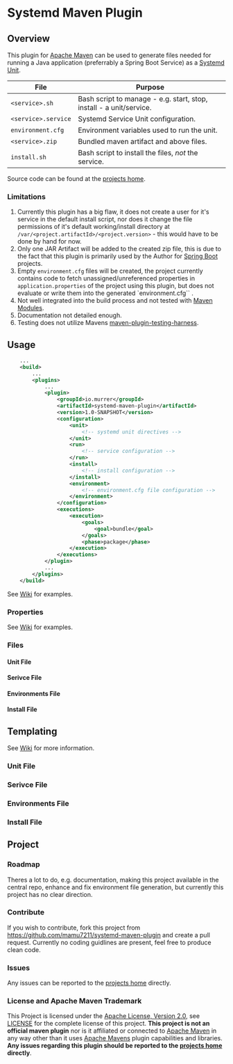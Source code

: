 # Systemd Maven Plugin

## Overview

This plugin for [Apache Maven](https://maven.apache.org/) can be used to generate files needed for running a Java 
application (preferrably a Spring Boot Service) as a [Systemd Unit](https://www.freedesktop.org/software/systemd/man/systemd.service.html).

|File|Purpose|
|---|---|
|`<service>.sh` | Bash script to manage - e.g. start, stop, install - a unit/service. |
|`<service>.service` | Systemd Service Unit configuration. | 
|`environment.cfg`| Environment variables used to run the unit. | 
|`<service>.zip`| Bundled maven artifact and above files. | 
|`install.sh` | Bash script to install the files, *not* the service. |

Source code can be found at the [projects home](https://github.com/mamu7211/systemd-maven-plugin).

### Limitations

1. Currently this plugin has a big flaw, it does not create a user for it's service in the default install script, nor
does it change the file permissions of it's default working/install directory at `/var/<project.artifactId>/<project.version>` - this would have to be done by hand for now.
2. Only one JAR Artifact will be added to the created zip file, this is due to the fact that this plugin is primarily used 
by the Author for [Spring Boot](https://spring.io/projects/spring-boot) projects.
3. Empty `environment.cfg` files will be created, the project currently contains code to fetch unassigned/unreferenced
properties in `application.properties` of the project using this plugin, but does not evaluate or write them into 
the generated `environment.cfg`` . 
4. Not well integrated into the build process and not tested with [Maven Modules](https://maven.apache.org/guides/mini/guide-multiple-modules.html).
5. Documentation not detailed enough.
6. Testing does not utilize Mavens [maven-plugin-testing-harness](https://maven.apache.org/plugin-developers/plugin-testing.html).

## Usage

```xml
    ...
    <build>
        ...
        <plugins>
            ...
            <plugin>
                <groupId>io.murrer</groupId>
                <artifactId>systemd-maven-plugin</artifactId>
                <version>1.0-SNAPSHOT</version>
                <configuration>
                    <unit>
                        <!-- systemd unit directives -->
                    </unit>
                    <run>
                        <!-- service configuration -->
                    </run>
                    <install>
                        <!-- install configuration -->
                    </install>
                    <environment>
                        <!-- environment.cfg file configuration -->
                    </environment>
                </configuration>
                <executions>
                    <execution>
                        <goals>
                            <goal>bundle</goal>
                        </goals>
                        <phase>package</phase>
                    </execution>
                </executions>
            </plugin>
            ...
        </plugins>
    </build>
```

See [Wiki](https://github.com/mamu7211/systemd-maven-plugin/wiki/Usage) for examples.

### Properties

See [Wiki](https://github.com/mamu7211/systemd-maven-plugin/wiki/Properties) for examples.

### Files

#### Unit File

#### Serivce File

#### Environments File

#### Install File

## Templating

See [Wiki](https://github.com/mamu7211/systemd-maven-plugin/wiki/Templating) for more information.

### Unit File

### Serivce File

### Environments File

### Install File

## Project

### Roadmap

Theres a lot to do, e.g. documentation, making this project available in the central repo, enhance and fix 
environment file generation, but currently this project has no clear direction.

### Contribute

If you wish to contribute, fork this project from https://github.com/mamu7211/systemd-maven-plugin and create a 
pull request. Currently no coding guidlines are present, feel free to produce clean code.

### Issues

Any issues can be reported to the [projects home](https://github.com/mamu7211/systemd-maven-plugin/issues)
directly.

### License and Apache Maven Trademark

This Project is licensed under the [Apache License, Version 2.0](http://www.apache.org/licenses/LICENSE-2.0), 
see [LICENSE](./LICENSE) for the complete license of this project. **This project is not an official maven plugin**
nor is it affiliated or connected to [Apache Maven](https://maven.apache.org/) in any way other than it uses 
[Apache Mavens](https://maven.apache.org/) plugin capabilities and libraries. **Any issues regarding this plugin should
be reported to the [projects home](https://github.com/mamu7211/systemd-maven-plugin/issues) directly**.

